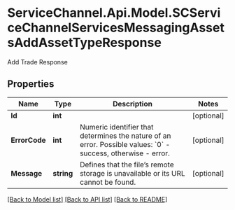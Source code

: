 # ServiceChannel.Api.Model.SCServiceChannelServicesMessagingAssetsAddAssetTypeResponse
Add Trade Response

## Properties

Name | Type | Description | Notes
------------ | ------------- | ------------- | -------------
**Id** | **int** |  | [optional] 
**ErrorCode** | **int** | Numeric identifier that determines the nature of an error. Possible values: &#x60;0&#x60; - success, otherwise - error. | [optional] 
**Message** | **string** | Defines that the file’s remote storage is unavailable or its URL cannot be found. | [optional] 

[[Back to Model list]](../README.md#documentation-for-models) [[Back to API list]](../README.md#documentation-for-api-endpoints) [[Back to README]](../README.md)

